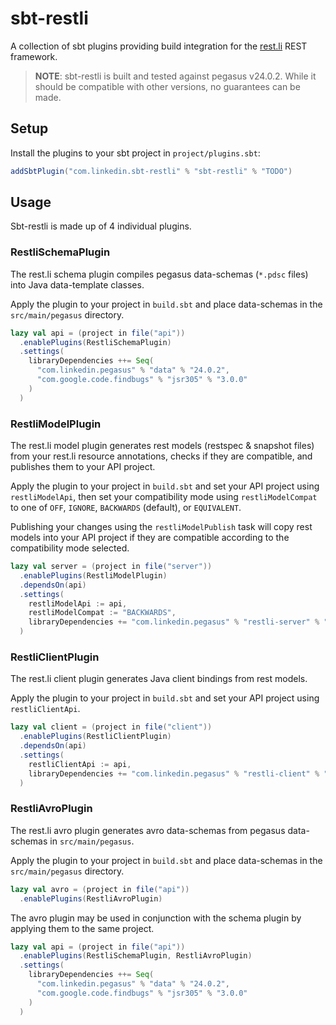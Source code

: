 # sbt-restli

A collection of sbt plugins providing build integration for the [rest.li](https://github.com/linkedin/rest.li) REST framework.

> **NOTE**: sbt-restli is built and tested against pegasus v24.0.2. While it should be compatible with other versions, no guarantees can be made.

Setup
-----

Install the plugins to your sbt project in `project/plugins.sbt`:
```scala
addSbtPlugin("com.linkedin.sbt-restli" % "sbt-restli" % "TODO")
```

Usage
-----

Sbt-restli is made up of 4 individual plugins.

### RestliSchemaPlugin

The rest.li schema plugin compiles pegasus data-schemas (`*.pdsc` files) into Java data-template classes.

Apply the plugin to your project in `build.sbt` and place data-schemas in the `src/main/pegasus` directory.

```scala
lazy val api = (project in file("api"))
  .enablePlugins(RestliSchemaPlugin)
  .settings(
    libraryDependencies ++= Seq(
      "com.linkedin.pegasus" % "data" % "24.0.2",
      "com.google.code.findbugs" % "jsr305" % "3.0.0"
    )
  )
```

### RestliModelPlugin

The rest.li model plugin generates rest models (restspec & snapshot files) from your rest.li resource annotations, checks if they are compatible, and publishes them to your API project.

Apply the plugin to your project in `build.sbt` and set your API project using `restliModelApi`, then set your compatibility mode using `restliModelCompat` to one of `OFF`, `IGNORE`, `BACKWARDS` (default), or `EQUIVALENT`. 

Publishing your changes using the `restliModelPublish` task will copy rest models into your API project if they are compatible according to the compatibility mode selected.

```scala
lazy val server = (project in file("server"))
  .enablePlugins(RestliModelPlugin)
  .dependsOn(api)
  .settings(
    restliModelApi := api,
    restliModelCompat := "BACKWARDS",
    libraryDependencies += "com.linkedin.pegasus" % "restli-server" % "24.0.2"
  )
```

### RestliClientPlugin

The rest.li client plugin generates Java client bindings from rest models.

Apply the plugin to your project in `build.sbt` and set your API project using `restliClientApi`.

```scala
lazy val client = (project in file("client"))
  .enablePlugins(RestliClientPlugin)
  .dependsOn(api)
  .settings(
    restliClientApi := api,
    libraryDependencies += "com.linkedin.pegasus" % "restli-client" % "24.0.2"
  )
```

### RestliAvroPlugin

The rest.li avro plugin generates avro data-schemas from pegasus data-schemas in `src/main/pegasus`.

Apply the plugin to your project in `build.sbt` and place data-schemas in the `src/main/pegasus` directory.

```scala
lazy val avro = (project in file("api"))
  .enablePlugins(RestliAvroPlugin)
```
 
The avro plugin may be used in conjunction with the schema plugin by applying them to the same project.

```scala
lazy val api = (project in file("api"))
  .enablePlugins(RestliSchemaPlugin, RestliAvroPlugin)
  .settings(
    libraryDependencies ++= Seq(
      "com.linkedin.pegasus" % "data" % "24.0.2",
      "com.google.code.findbugs" % "jsr305" % "3.0.0"
    )
  )
```

